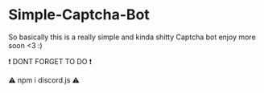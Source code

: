 # Simple-Captcha-Bot

So basically this is a really simple and kinda shitty Captcha bot enjoy more soon <3 :)


❗ DONT FORGET TO DO ❗

⚠️ npm i discord.js ⚠️ 
